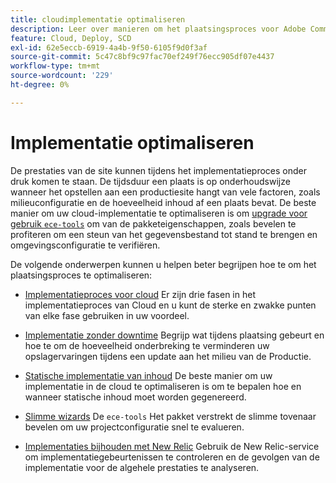 ```yaml
---
title: cloudimplementatie optimaliseren
description: Leer over manieren om het plaatsingsproces voor Adobe Commerce op de projecten van de wolkeninfrastructuur te optimaliseren, met inbegrip van het verminderen van onderbreking, statische inhoudsplaatsing, op scenario-gebaseerde plaatsing, en slimme tovenaars.
feature: Cloud, Deploy, SCD
exl-id: 62e5eccb-6919-4a4b-9f50-6105f9d0f3af
source-git-commit: 5c47c8bf9c97fac70ef249f76ecc905df07e4437
workflow-type: tm+mt
source-wordcount: '229'
ht-degree: 0%

---
```


# Implementatie optimaliseren

De prestaties van de site kunnen tijdens het implementatieproces onder druk komen te staan. De tijdsduur een plaats is op onderhoudswijze wanneer het opstellen aan een productiesite hangt van vele factoren, zoals milieuconfiguratie en de hoeveelheid inhoud af een plaats bevat. De beste manier om uw cloud-implementatie te optimaliseren is om [upgrade voor gebruik `ece-tools`](../dev-tools/install-package.md) om van de pakketeigenschappen, zoals bevelen te profiteren om een steun van het gegevensbestand tot stand te brengen en omgevingsconfiguratie te verifiëren.

De volgende onderwerpen kunnen u helpen beter begrijpen hoe te om het plaatsingsproces te optimaliseren:

- [Implementatieproces voor cloud](process.md)
Er zijn drie fasen in het implementatieproces van Cloud en u kunt de sterke en zwakke punten van elke fase gebruiken in uw voordeel.

- [Implementatie zonder downtime](reduce-downtime.md)
Begrijp wat tijdens plaatsing gebeurt en hoe te om de hoeveelheid onderbreking te verminderen uw opslagervaringen tijdens een update aan het milieu van de Productie.

- [Statische implementatie van inhoud](static-content.md)
De beste manier om uw implementatie in de cloud te optimaliseren is om te bepalen hoe en wanneer statische inhoud moet worden gegenereerd.

- [Slimme wizards](smart-wizards.md)
De `ece-tools` Het pakket verstrekt de slimme tovenaar bevelen om uw projectconfiguratie snel te evalueren.

- [Implementaties bijhouden met New Relic](../monitor/track-deployments.md)
Gebruik de New Relic-service om implementatiegebeurtenissen te controleren en de gevolgen van de implementatie voor de algehele prestaties te analyseren.
